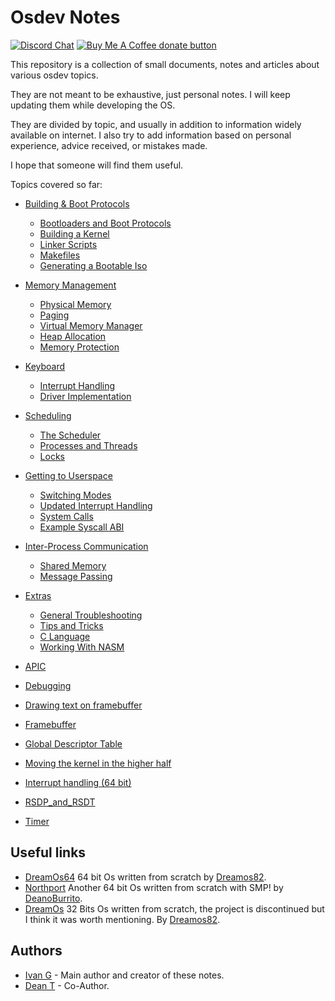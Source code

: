 # Osdev Notes

[![Discord Chat](https://img.shields.io/discord/578193015433330698.svg?style=flat)](https://discordapp.com/channels/578193015433330698/578193713340219392)
<span class="badge-buymeacoffee">
<a href="https://buymeacoffee.com/dreamos82" title="Donate to this project using Buy Me A Coffee"><img src="https://img.shields.io/badge/buy%20me%20a%20coffee-donate-yellow.svg" alt="Buy Me A Coffee donate button" /></a>
</span>

This repository is a collection of small documents, notes and articles about various osdev topics.

They are not meant to be exhaustive, just  personal notes. I will keep updating them while developing the OS.

They are divided by topic, and usually in addition to information widely available on internet. I also try to add information based on personal experience, advice received, or mistakes made. 

I hope that someone will find them useful. 

Topics covered so far: 

* [Building & Boot Protocols](01_Build_Process/01_README.md)
    * [Bootloaders and Boot Protocols](01_Build_Process/02_Boot_Protocols.md)
    * [Building a Kernel](01_Build_Process/03_Overview.md)
    * [Linker Scripts](01_Build_Process/04_Linker_Scripts.md)
    * [Makefiles](01_Build_Process/05_Ggnu_Makefiles.md)
    * [Generating a Bootable Iso](01_Build_Process/06_Generating_Iso.md)
* [Memory Management](02_Memory_Management/01_README.md)
    * [Physical Memory](02_Memory_Management/02_Physical_Memory.md)
    * [Paging](02_Memory_Management/03_Paging.md)
    * [Virtual Memory Manager](02_Memory_Management/04_Virtual_Memory_Manager.md)
    * [Heap Allocation](02_Memory_Management/05_Heap_Allocation.md)
    * [Memory Protection](02_Memory_Management/06_Memory_Protection.md)
* [Keyboard](03_PS2_Keyboard/01_README.md)
    * [Interrupt Handling](03_PS2_Keyboard/02_Interrupt_Handling.md)
    * [Driver Implementation](03_PS2_Keyboard/03_Driver_Implementation.md)
* [Scheduling](04_Scheduling/01_README.md)
    * [The Scheduler](04_Scheduling/02_Scheduler.md)
    * [Processes and Threads](04_Scheduling/03_Processes_And_Threads.md)
    * [Locks](04_Scheduling/04_Locks.md)
* [Getting to Userspace](05_Userspace/01_README.md)
    * [Switching Modes](05_Userspace/02_Switching_Modes.md)
    * [Updated Interrupt Handling](05_Userspace/03_Handling_Interrupts.md)
    * [System Calls](05_Userspace/04_System_Calls.md)
    * [Example Syscall ABI](05_Userspace/05_Example_ABI.md)
* [Inter-Process Communication](06_IPC/01_README.md)
    * [Shared Memory](06_IPC/02_Shared_Memory.md)
    * [Message Passing](06_IPC/03_Message_Passing.md)
* [Extras](99_Appendices/0_README.md)
    * [General Troubleshooting](99_Appendices/A_Troubleshooting.md)
    * [Tips and Tricks](99_Appendices/B_Tips_And_Tricks.md)
    * [C Language](99_Appendices/C_Language_Info.md)
    * [Working With NASM](99_Appendices/D_Nasm.md)

* [APIC](APIC.md)
* [Debugging](Debug.md)
* [Drawing text on framebuffer](DrawingTextOnFB.md)
* [Framebuffer](Framebuffer.md)
* [Global Descriptor Table](GDT.md)
* [Moving the kernel in the higher half](HigherHalf.md)
* [Interrupt handling (64 bit)](InterruptHandling.md)
* [RSDP_and_RSDT](RSDP_and_RSDT.md)
* [Timer](Timer.md)

## Useful links

* [DreamOs64](https://github.com/dreamos82/Dreamos64) 64 bit Os written from scratch by [Dreamos82](https://github.com/dreamos82).
* [Northport](https://github.com/DeanoBurrito/northport) Another 64 bit Os written from scratch with SMP! by [DeanoBurrito](https://github.com/DeanoBurrito/).
* [DreamOs](https://github.com/dreamos82/Dreamos) 32 Bits Os written from scratch, the project is discontinued but I think it was worth mentioning. By [Dreamos82]([Dreamos82](https://github.com/dreamos82)).

## Authors
* [Ivan G](https://github.com/dreamos82) - Main author and creator of these notes.
* [Dean T](https://github.com/DeanoBurrito/) - Co-Author.
